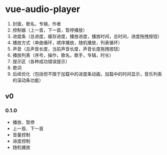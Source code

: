 # vue-audio-player

1. 封面，歌名，专辑，作者
2. 控制器（上一首，下一首，暂停播放）
3. 进度条（总进度，缓存进度，播放进度，播放时间，总时间，进度拖拽按钮）
4. 播放方式（单曲循环，顺序播放，随机播放，列表循环）
5. 声音（总声音长度，当前声音长度，声音长度拖拽按钮）
6. 播放列表（序号，操作，歌名，歌手，专辑，时长）
7. 提示区（各种成功错误提示）
8. 歌词
9. 后续优化（包括但不限于加载中的进度条动画，加载中的时间显示，音乐列表的滚动条功能）

## v0

### 0.1.0

- 播放、暂停
- 上一首、下一首
- 音量控制
- 进度控制
- 随机播放
